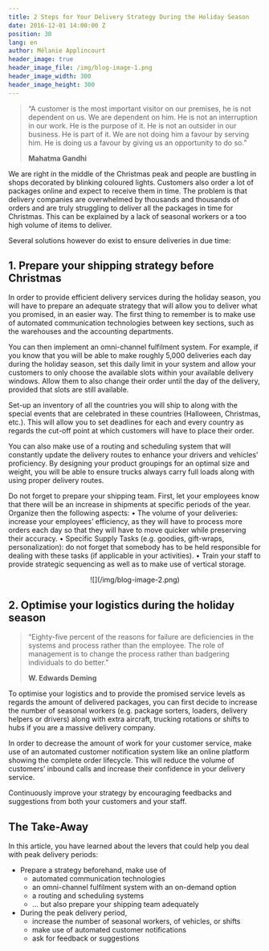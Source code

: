```yaml
---
title: 2 Steps for Your Delivery Strategy During the Holiday Season
date: 2016-12-01 14:00:00 Z
position: 30
lang: en
author: Mélanie Applincourt
header_image: true
header_image_file: /img/blog-image-1.png
header_image_width: 300
header_image_height: 300
---
```


> “A customer is the most important visitor on our premises, he is not dependent on us. We are dependent on him. 
> He is not an interruption in our work. He is the purpose of it. 
> He is not an outsider in our business. He is part of it. 
> We are not doing him a favour by serving him. He is doing us a favour by giving us an opportunity to do so.”
> 
> **Mahatma Gandhi**

We are right in the middle of the Christmas peak and people are bustling in shops decorated by blinking coloured lights. Customers also order a lot of packages online and expect to receive them in time. The problem is that delivery companies are overwhelmed by thousands and thousands of orders and are truly struggling to deliver all the packages in time for Christmas. This can be explained by a lack of seasonal workers or a too high volume of items to deliver. 

Several solutions however do exist to ensure deliveries in due time:

## 1. Prepare your shipping strategy before Christmas

In order to provide efficient delivery services during the holiday season, you will have to prepare an adequate strategy that will allow you to deliver what you promised, in an easier way. The first thing to remember is to make use of automated communication technologies between key sections, such as the warehouses and the accounting departments. 

You can then implement an omni-channel fulfilment system. For example, if you know that you will be able to make roughly 5,000 deliveries each day during the holiday season, set this daily limit in your system and allow your customers to only choose the available slots within your available delivery windows. Allow them to also change their order until the day of the delivery, provided that slots are still available. 

Set-up an inventory of all the countries you will ship to along with the special events that are celebrated in these countries (Halloween, Christmas, etc.). This will allow you to set deadlines for each and every country as regards the cut-off point at which customers will have to place their order.

You can also make use of a routing and scheduling system that will constantly update the delivery routes to enhance your drivers and vehicles’ proficiency. By designing your product groupings for an optimal size and weight, you will be able to ensure trucks always carry full loads along with using proper delivery routes. 

Do not forget to prepare your shipping team. First, let your employees know that there will be an increase in shipments at specific periods of the year. Organize then the following aspects:
•	The volume of your deliveries: increase your employees’ efficiency, as they will have to process more orders each day so that they will have to move quicker while preserving their accuracy. 
•	Specific Supply Tasks (e.g. goodies, gift-wraps, personalization): do not forget that somebody has to be held responsible for dealing with these tasks (if applicable in your activities). 
•	Train your staff to provide strategic sequencing as well as to make use of vertical storage.

<div align="center" markdown="1">
![](/img/blog-image-2.png)
</div>

## 2. Optimise your logistics during the holiday season

> “Eighty-five percent of the reasons for failure are deficiencies in the systems and process rather than the employee. 
> The role of management is to change the process rather than badgering individuals to do better.”
> 
> **W. Edwards Deming**

To optimise your logistics and to provide the promised service levels as regards the amount of delivered packages, you can first decide to increase the number of seasonal workers (e.g. package sorters, loaders, delivery helpers or drivers) along with extra aircraft, trucking rotations or shifts to hubs if you are a massive delivery company.

In order to decrease the amount of work for your customer service, make use of an automated customer notification system like an online platform showing the complete order lifecycle. This will reduce the volume of customers’ inbound calls and increase their confidence in your delivery service. 

Continuously improve your strategy by encouraging feedbacks and suggestions from both your customers and your staff.

## The Take-Away

In this article, you have learned about the levers that could help you deal with peak delivery periods:

* Prepare a strategy beforehand,  make use of 
    * automated communication technologies 
    * an omni-channel fulfilment system with an on-demand option
    * a routing and scheduling systems
    * … but also prepare your shipping team adequately
* During the peak delivery period, 
    * increase the number of seasonal workers, of vehicles, or shifts
    * make use of automated customer notifications
    * ask for feedback or suggestions 

